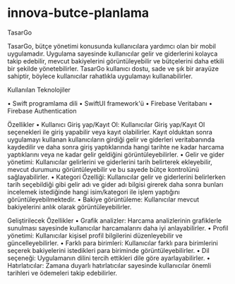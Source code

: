 # innova-butce-planlama
 
TasarGo

TasarGo, bütçe yönetimi konusunda kullanıcılara yardımcı olan bir mobil uygulamadır. Uygulama sayesinde kullanıcılar gelir ve giderlerini kolayca takip edebilir, mevcut bakiyelerini görüntüleyebilir ve bütçelerini daha etkili bir şekilde yönetebilirler. TasarGo kullanıcı dostu, sade ve şık bir arayüze sahiptir, böylece kullanıcılar rahatlıkla uygulamayı kullanabilirler.

Kullanılan Teknolojiler

•	Swift programlama dili
•	SwiftUI framework'ü
•	Firebase Veritabanı
•	Firebase Authentication


Özellikler
•	Kullanıcı Giriş yap/Kayıt Ol: Kullanıcılar Giriş yap/Kayıt Ol seçenekleri ile giriş yapabilir veya kayıt olabilirler. Kayıt olduktan sonra uygulamayı kullanan kullanıcıların girdiği gelir ve giderleri veritabanında kaydedilir ve daha sonra giriş yaptıklarında hangi tarihte ne kadar harcama yaptıklarını veya ne kadar gelir geldiğini görüntüleyebilirler.
•	Gelir ve gider yönetimi: Kullanıcılar gelirlerini ve giderlerini tarih belirterek ekleyebilir, mevcut durumunu görüntüleyebilir ve bu sayede bütçe kontrolünü sağlayabilirler.
•	Kategori Özelliği: Kullanıcılar gelir ve giderlerini belirlerken tarih seçebildiği gibi gelir adı ve gider adı bilgisi girerek daha sonra bunları incelemek istediğinde hangi isim/kategori ile işlem yaptığını görüntüleyebilmektedir.
•	Bakiye görüntüleme: Kullanıcılar mevcut bakiyelerini anlık olarak görüntüleyebilirler.


Geliştirilecek Özellikler
•	Grafik analizler: Harcama analizlerinin grafiklerle sunulması sayesinde kullanıcılar harcamalarını daha iyi anlayabilirler.
•	Profil yönetimi: Kullanıcılar kişisel profil bilgilerini düzenleyebilir ve güncelleyebilirler.
•	Farklı para birimleri: Kullanıcılar farklı para birimlerini seçerek bakiyelerini istedikleri para biriminde görüntüleyebilirler.
•	Dil seçeneği: Uygulamanın dilini tercih ettikleri dile göre ayarlayabilirler.
•	Hatırlatıcılar: Zamana duyarlı hatırlatıcılar sayesinde kullanıcılar önemli tarihleri ve ödemeleri takip edebilirler.

